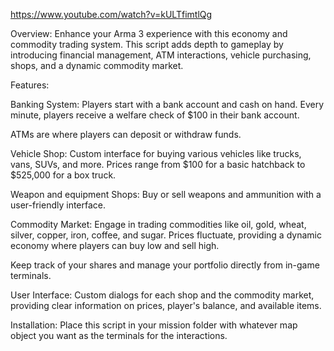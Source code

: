 https://www.youtube.com/watch?v=kULTfimtlQg

Overview:
Enhance your Arma 3 experience with this economy and commodity trading system. This script adds depth to gameplay by introducing financial management, ATM interactions, vehicle purchasing, shops, and a dynamic commodity market.

Features:

Banking System:
Players start with a bank account and cash on hand. Every minute, players receive a welfare check of $100 in their bank account.

ATMs are where players can deposit or withdraw funds.

Vehicle Shop:
Custom interface for buying various vehicles like trucks, vans, SUVs, and more. Prices range from $100 for a basic hatchback to $525,000 for a box truck.

Weapon and equipment Shops:
Buy or sell weapons and ammunition with a user-friendly interface.

Commodity Market:
Engage in trading commodities like oil, gold, wheat, silver, copper, iron, coffee, and sugar.
Prices fluctuate, providing a dynamic economy where players can buy low and sell high.

Keep track of your shares and manage your portfolio directly from in-game terminals.

User Interface:
Custom dialogs for each shop and the commodity market, providing clear information on prices, player's balance, and available items.

Installation:
Place this script in your mission folder with whatever map object you want as the terminals for the interactions.
